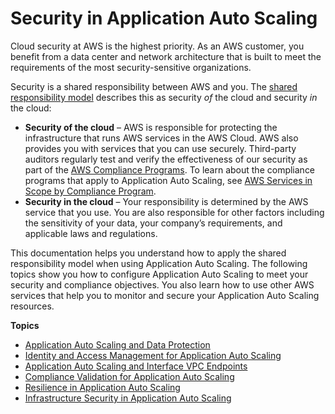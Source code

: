 # Security in Application Auto Scaling<a name="security"></a>

Cloud security at AWS is the highest priority\. As an AWS customer, you benefit from a data center and network architecture that is built to meet the requirements of the most security\-sensitive organizations\.

Security is a shared responsibility between AWS and you\. The [shared responsibility model](http://aws.amazon.com/compliance/shared-responsibility-model/) describes this as security *of* the cloud and security *in* the cloud:
+ **Security of the cloud** – AWS is responsible for protecting the infrastructure that runs AWS services in the AWS Cloud\. AWS also provides you with services that you can use securely\. Third\-party auditors regularly test and verify the effectiveness of our security as part of the [AWS Compliance Programs](http://aws.amazon.com/compliance/programs/)\. To learn about the compliance programs that apply to Application Auto Scaling, see [AWS Services in Scope by Compliance Program](http://aws.amazon.com/compliance/services-in-scope/)\.
+ **Security in the cloud** – Your responsibility is determined by the AWS service that you use\. You are also responsible for other factors including the sensitivity of your data, your company’s requirements, and applicable laws and regulations\. 

This documentation helps you understand how to apply the shared responsibility model when using Application Auto Scaling\. The following topics show you how to configure Application Auto Scaling to meet your security and compliance objectives\. You also learn how to use other AWS services that help you to monitor and secure your Application Auto Scaling resources\. 

**Topics**
+ [Application Auto Scaling and Data Protection](application-auto-scaling-data-protection.md)
+ [Identity and Access Management for Application Auto Scaling](auth-and-access-control.md)
+ [Application Auto Scaling and Interface VPC Endpoints](application-auto-scaling-vpc-endpoints.md)
+ [Compliance Validation for Application Auto Scaling](application-auto-scaling-compliance.md)
+ [Resilience in Application Auto Scaling](disaster-recovery-resiliency.md)
+ [Infrastructure Security in Application Auto Scaling](infrastructure-security.md)